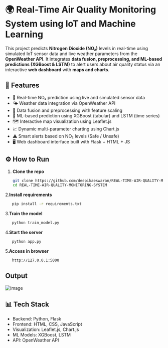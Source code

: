 # 🌍 Real-Time Air Quality Monitoring System using IoT and Machine Learning

This project predicts **Nitrogen Dioxide (NO₂)** levels in real-time using simulated IoT sensor data and live weather parameters from the **OpenWeather API**. It integrates **data fusion, preprocessing, and ML-based predictions (XGBoost & LSTM)** to alert users about air quality status via an interactive **web dashboard** with **maps and charts**.


## 🚀 Features

- 🔄 Real-time NO₂ prediction using live and simulated sensor data  
- 🌤️ Weather data integration via OpenWeather API  
- 🔀 Data fusion and preprocessing with feature scaling  
- 🤖 ML-based prediction using XGBoost (tabular) and LSTM (time series)  
- 🗺️ Interactive map visualization using Leaflet.js  
- 📈 Dynamic multi-parameter charting using Chart.js  
- ⚠️ Smart alerts based on NO₂ levels (Safe / Unsafe)  
- 🖥️ Web dashboard interface built with Flask + HTML + JS  


## ⚙️ How to Run

1. **Clone the repo**
   ```bash
   git clone https://github.com/deepikaeswaran/REAL-TIME-AIR-QUALITY-MONITORING-SYSTEM
   cd REAL-TIME-AIR-QUALITY-MONITORING-SYSTEM

2.**Install requirements**
```bash
   pip install -r requirements.txt
```
3.**Train the model**
```bash
   python train_model.py
```
4.**Start the server**
```bash
   python app.py
```
5.**Access in browser**
```bash
   http://127.0.0.1:5000
```

## Output
![image](https://github.com/user-attachments/assets/cb5cebd4-3745-46bc-9430-2d7c70af3cc7)


## 📊 Tech Stack
- Backend: Python, Flask
- Frontend: HTML, CSS, JavaScript
- Visualization: Leaflet.js, Chart.js
- ML Models: XGBoost, LSTM
- API: OpenWeather API
